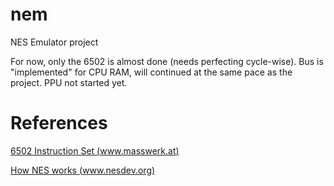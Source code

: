 # nem
NES Emulator project

For now, only the 6502 is almost done (needs perfecting cycle-wise).
Bus is "implemented" for CPU RAM, will continued at the same pace as the project.
PPU not started yet.


# References

[6502 Instruction Set (www.masswerk.at)](https://www.masswerk.at/6502/6502_instruction_set.html)

[How NES works (www.nesdev.org)](https://www.nesdev.org/NESDoc.pdf)